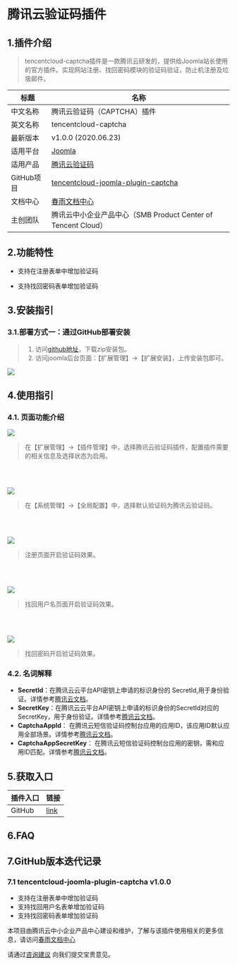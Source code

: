 # 腾讯云验证码插件

## 1.插件介绍

> tencentcloud-captcha插件是一款腾讯云研发的，提供给Joomla站长使用的官方插件。实现网站注册、找回密码模块的验证码验证，防止机注册及垃圾邮件。

| 标题       | 名称                                                         |
| ---------- | ------------------------------------------------------------ |
| 中文名称   | 腾讯云验证码（CAPTCHA）插件                                  |
| 英文名称   | tencentcloud-captcha                                         |
| 最新版本   | v1.0.0 (2020.06.23)                                          |
| 适用平台   | [Joomla](https://joomla.org/)                          |
| 适用产品   | [腾讯云验证码](https://cloud.tencent.com/document/product/1110/36334) |
| GitHub项目 | [tencentcloud-joomla-plugin-captcha](https://github.com/Tencent-Cloud-Plugins/tencentcloud-joomla-plugin-captcha) |
| 文档中心   | [春雨文档中心](https://openapp.qq.com/docs/joomla/captcha.html) |
| 主创团队   | 腾讯云中小企业产品中心（SMB Product Center of Tencent Cloud） |



## 2.功能特性

- 支持在注册表单中增加验证码

- 支持找回密码表单增加验证码



## 3.安装指引

### 3.1.部署方式一：通过GitHub部署安装

> 1. 访问[github地址](https://github.com/Tencent-Cloud-Plugins/tencentcloud-joomla-plugin-captcha)，下载zip安装包。
> 2. 访问joomla后台页面：【扩展管理】->【扩展安装】，上传安装包即可。

![](./images/captcha1.png)




## 4.使用指引

### 4.1. 页面功能介绍

![](./images/captcha2.png)
> 在【扩展管理】->【插件管理】中，选择腾讯云验证码插件，配置插件需要的相关信息及选择状态为启用。  

<br><br>
  
![](./images/captcha3.png)
> 在【系统管理】->【全局配置】中，选择默认验证码为腾讯云验证码。  

<br><br>
  
![](./images/captcha4.png)
> 注册页面开启验证码效果。  
 
<br><br>
 
![](./images/captcha5.png)
> 找回用户名页面开启验证码效果。  
 
<br><br>

![](./images/captcha6.png)
> 找回密码开启验证码效果。  





### 4.2. 名词解释

- **SecretId**：在腾讯云云平台API密钥上申请的标识身份的 SecretId,用于身份验证。详情参考[腾讯云文档](https://cloud.tencent.com/document/product)。
- **SecretKey**：在腾讯云云平台API密钥上申请的标识身份的SecretId对应的SecretKey，用于身份验证。详情参考[腾讯云文档](https://cloud.tencent.com/document/product)。
- **CaptchaAppId**： 在腾讯云短信验证码控制台应用的应用ID，该应用ID默认应用全部场景。详情参考[腾讯云文档](https://cloud.tencent.com/document/product)。
- **CaptchaAppSecretKey**： 在腾讯云短信验证码控制台应用的密钥，需和应用ID匹配。详情参考[腾讯云文档](https://cloud.tencent.com/document/product)。


## 5.获取入口

| 插件入口          | 链接                                                         |
| ----------------- | ------------------------------------------------------------ |
| GitHub            | [link](https://github.com/Tencent-Cloud-Plugins/tencentcloud-joomla-plugin-captcha) |



## 6.FAQ



## 7.GitHub版本迭代记录

### 7.1 tencentcloud-joomla-plugin-captcha v1.0.0

- 支持在注册表单中增加验证码
- 支持找回用户名表单增加验证码
- 支持找回密码表单增加验证码




本项目由腾讯云中小企业产品中心建设和维护，了解与该插件使用相关的更多信息，请访问[春雨文档中心](https://openapp.qq.com/docs/DiscuzX/sms.html) 

请通过[咨询建议](https://support.qq.com/products/164613) 向我们提交宝贵意见。